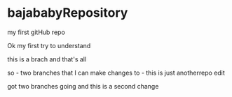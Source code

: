 # bajababyRepository
my first gitHub repo

Ok my first try to understand

this is a brach
and that's all

so - two branches that I can make changes to - this is just anotherrepo edit

got two branches going and this is a second change

